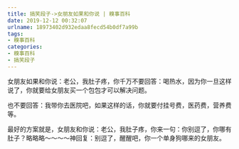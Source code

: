 ```yaml
---
title: 搞笑段子->女朋友如果和你说 | 糗事百科
date: 2019-12-12 00:32:07
urlname: 18973402d932edaa8fecd54b0df7a99b
tags: 
- 糗事百科
categories:
- 糗事百科
- 搞笑段子
---
```

女朋友如果和你说：老公，我肚子疼，你千万不要回答：喝热水，因为你一旦这样说了，你就要给女朋友买一个包包才可以解决问题。

也不要回答：我带你去医院吧，如果这样的话，你就要付挂号费，医药费，营养费等。

最好的方案就是，女朋友和你说：老公，我肚子疼，你来一句：你别逗了，你哪有肚子？略略略～～～～神回复：别逗了，醒醒吧，你一个单身狗哪来的女朋友。


